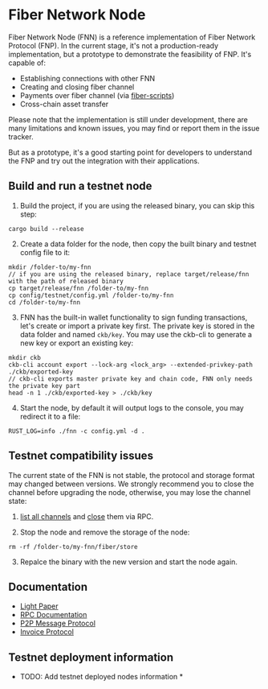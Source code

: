 # Fiber Network Node

Fiber Network Node (FNN) is a reference implementation of Fiber Network Protocol (FNP). In the current stage, it's not a production-ready implementation, but a prototype to demonstrate the feasibility of FNP. It's capable of:

* Establishing connections with other FNN
* Creating and closing fiber channel
* Payments over fiber channel (via [fiber-scripts])
* Cross-chain asset transfer

Please note that the implementation is still under development, there are many limitations and known issues, you may find or report them in the issue tracker.

But as a prototype, it's a good starting point for developers to understand the FNP and try out the integration with their applications.

## Build and run a testnet node

1. Build the project, if you are using the released binary, you can skip this step:

```
cargo build --release
```

2. Create a data folder for the node, then copy the built binary and testnet config file to it:

```
mkdir /folder-to/my-fnn
// if you are using the released binary, replace target/release/fnn with the path of released binary
cp target/release/fnn /folder-to/my-fnn
cp config/testnet/config.yml /folder-to/my-fnn
cd /folder-to/my-fnn
```

3. FNN has the built-in wallet functionality to sign funding transactions, let's create or import a private key first. The private key is stored in the data folder and named `ckb/key`. You may use the ckb-cli to generate a new key or export an existing key:

```
mkdir ckb
ckb-cli account export --lock-arg <lock_arg> --extended-privkey-path ./ckb/exported-key
// ckb-cli exports master private key and chain code, FNN only needs the private key part
head -n 1 ./ckb/exported-key > ./ckb/key
```

4. Start the node, by default it will output logs to the console, you may redirect it to a file:

```
RUST_LOG=info ./fnn -c config.yml -d .
```

## Testnet compatibility issues

The current state of the FNN is not stable, the protocol and storage format may changed between versions. We strongly recommend you to close the channel before upgrading the node, otherwise, you may lose the channel state:

1. [list all channels](./src/rpc/README.md#channel-list_channels) and [close](./src/rpc/README.md#channel-shutdown_channel) them via RPC.

2. Stop the node and remove the storage of the node:

```
rm -rf /folder-to/my-fnn/fiber/store
```

3. Repalce the binary with the new version and start the node again.

## Documentation

* [Light Paper](./docs/light-paper.md)
* [RPC Documentation](./src/rpc/README.md)
* [P2P Message Protocol](./docs/specs/p2p-message.md)
* [Invoice Protocol](./docs/specs/payment-invoice.md)

## Testnet deployment information

* TODO: Add testnet deployed nodes information *

[fiber-scripts]: https://github.com/nervosnetwork/fiber-scripts
